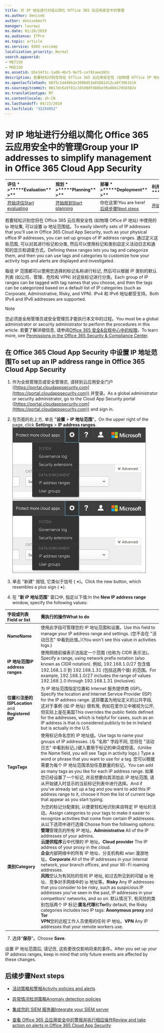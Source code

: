 ```yaml
---
title: 对 IP 地址进行分组以简化 Office 365 云应用安全中的管理
ms.author: deniseb
author: denisebmsft
manager: laurawi
ms.date: 01/28/2019
ms.audience: ITPro
ms.topic: article
ms.service: O365-seccomp
localization_priority: Normal
search.appverid:
- MET150
- MOE150
ms.assetid: b5e1471c-1ad6-4bc5-9e75-ce791aee283c
description: 若要轻松识别您将在 Office 365 云应用安全性 (如物理 Office IP 地址) 中使用的 ip 地址集, 可以设置 ip 地址范围组。
ms.openlocfilehash: b8f5c1dd46b2e3990d53a65881d12ca8f3961b16
ms.sourcegitcommit: 0017dc6a5f81c165d9dfd88be39a6bb17856582e
ms.translationtype: MT
ms.contentlocale: zh-CN
ms.lasthandoff: 04/23/2019
ms.locfileid: "32254852"
---
```

# <a name="group-your-ip-addresses-to-simplify-management-in-office-365-cloud-app-security"></a><span data-ttu-id="45f3f-103">对 IP 地址进行分组以简化 Office 365 云应用安全中的管理</span><span class="sxs-lookup"><span data-stu-id="45f3f-103">Group your IP addresses to simplify management in Office 365 Cloud App Security</span></span>
  
|<span data-ttu-id="45f3f-104">评估 \* *\>*\*</span><span class="sxs-lookup"><span data-stu-id="45f3f-104">\*\*\*\*Evaluation\*\* \>\*\*</span></span>|<span data-ttu-id="45f3f-105">规划 \* *\>*\*</span><span class="sxs-lookup"><span data-stu-id="45f3f-105">\*\*\*\*Planning\*\* \>\*\*</span></span>|<span data-ttu-id="45f3f-106">部署 \* *\>*\*</span><span class="sxs-lookup"><span data-stu-id="45f3f-106">\*\*\*\*Deployment\*\* \>\*\*</span></span>|<span data-ttu-id="45f3f-107">利用率 \* \* \* \*</span><span class="sxs-lookup"><span data-stu-id="45f3f-107">\*\*\*\*Utilization\*\*\*\*</span></span>|
|:-----|:-----|:-----|:-----|
|[<span data-ttu-id="45f3f-108">开始评估</span><span class="sxs-lookup"><span data-stu-id="45f3f-108">Start evaluating</span></span>](office-365-cas-overview.md) <br/> |[<span data-ttu-id="45f3f-109">开始规划</span><span class="sxs-lookup"><span data-stu-id="45f3f-109">Start planning</span></span>](get-ready-for-office-365-cas.md) <br/> |<span data-ttu-id="45f3f-110">你在这里!</span><span class="sxs-lookup"><span data-stu-id="45f3f-110">You are here!</span></span>  <br/> [<span data-ttu-id="45f3f-111">后续步骤</span><span class="sxs-lookup"><span data-stu-id="45f3f-111">Next steps</span></span>](#next-steps) <br/> |[<span data-ttu-id="45f3f-112">开始利用</span><span class="sxs-lookup"><span data-stu-id="45f3f-112">Start utilizing</span></span>](utilization-activities-for-ocas.md) <br/> |
   
<span data-ttu-id="45f3f-113">若要轻松识别您将在 Office 365 云应用安全性 (如物理 Office IP 地址) 中使用的 ip 地址集, 可以设置 ip 地址范围组。</span><span class="sxs-lookup"><span data-stu-id="45f3f-113">To easily identify sets of IP addresses that you'll use in Office 365 Cloud App Security, such as your physical office IP addresses, you can set up groups of IP address ranges.</span></span> <span data-ttu-id="45f3f-114">通过定义这些范围, 可以对其进行标记和分类, 然后可以使用标记和类别自定义活动日志和通知的显示和调查方式。</span><span class="sxs-lookup"><span data-stu-id="45f3f-114">Defining these ranges lets you tag and categorize them, and then you can use tags and categories to customize how your activity logs and alerts are displayed and investigated.</span></span>
  
<span data-ttu-id="45f3f-115">每组 IP 范围都可以使用您选择的标记名称进行标记, 然后可以根据 IP 类别的默认列表 (如公司、管理、危险和 VPN) 对这些标记进行分类。</span><span class="sxs-lookup"><span data-stu-id="45f3f-115">Each group of IP ranges can be tagged with tag names that you choose, and then the tags can be categorized based on a default list of IP categories (such as Corporate, Administrative, Risky, and VPN).</span></span> <span data-ttu-id="45f3f-116">IPv4 和 IPv6 地址都受支持。</span><span class="sxs-lookup"><span data-stu-id="45f3f-116">Both IPv4 and IPv6 addresses are supported.</span></span>
  
> [!NOTE]
> <span data-ttu-id="45f3f-117">您必须是全局管理员或安全管理员才能执行本文中的过程。</span><span class="sxs-lookup"><span data-stu-id="45f3f-117">You must be a global administrator or security administrator to perform the procedures in this article.</span></span> <span data-ttu-id="45f3f-118">若要了解详细信息, 请参阅[Office 365 安全&amp;合规中心中的权限](permissions-in-the-security-and-compliance-center.md)。</span><span class="sxs-lookup"><span data-stu-id="45f3f-118">To learn more, see [Permissions in the Office 365 Security &amp; Compliance Center](permissions-in-the-security-and-compliance-center.md).</span></span> 
  
## <a name="to-set-up-an-ip-address-range-in-office-365-cloud-app-security"></a><span data-ttu-id="45f3f-119">在 Office 365 Cloud App Security 中设置 IP 地址范围</span><span class="sxs-lookup"><span data-stu-id="45f3f-119">To set up an IP address range in Office 365 Cloud App Security</span></span>

1. <span data-ttu-id="45f3f-120">作为全局管理员或安全管理员, 请转到云应用安全门户 ([https://portal.cloudappsecurity.com](https://portal.cloudappsecurity.com)) 并登录。</span><span class="sxs-lookup"><span data-stu-id="45f3f-120">As a global administrator or security administrator, go to the Cloud App Security portal ([https://portal.cloudappsecurity.com](https://portal.cloudappsecurity.com)) and sign in.</span></span>
    
2. <span data-ttu-id="45f3f-121">在页面的右上方, 单击 "**设置** \> **IP 地址范围**"。</span><span class="sxs-lookup"><span data-stu-id="45f3f-121">On the upper right of the page, click **Settings** \> **IP address ranges**.</span></span><br><span data-ttu-id="45f3f-122">![在 O365 云应用安全性中, 选择 "设置" 以访问系统和数据设置](media/f6c48ee3-39b4-4b5a-8252-b6493b7bcd3d.png)</span><span class="sxs-lookup"><span data-stu-id="45f3f-122">![In O365 Cloud App Security, choose Settings to access your system and data settings](media/f6c48ee3-39b4-4b5a-8252-b6493b7bcd3d.png)</span></span><br>
  
3. <span data-ttu-id="45f3f-123">单击 "新建" 按钮, 它类似于加号 ( **+**)。</span><span class="sxs-lookup"><span data-stu-id="45f3f-123">Click the new button, which resembles a plus sign ( **+**).</span></span>
    
4. <span data-ttu-id="45f3f-124">在 "**新 IP 地址范围**" 窗口中, 指定以下值:</span><span class="sxs-lookup"><span data-stu-id="45f3f-124">In the **New IP address range** window, specify the following values:</span></span> 
    
|<span data-ttu-id="45f3f-125">**字段或列表**</span><span class="sxs-lookup"><span data-stu-id="45f3f-125">**Field or list**</span></span>|<span data-ttu-id="45f3f-126">**需执行的操作**</span><span class="sxs-lookup"><span data-stu-id="45f3f-126">**What to do**</span></span>|
|:-----|:-----|
|<span data-ttu-id="45f3f-127">**Name**</span><span class="sxs-lookup"><span data-stu-id="45f3f-127">**Name**</span></span> <br/> |<span data-ttu-id="45f3f-128">使用此字段可管理您的 IP 地址范围和设置。</span><span class="sxs-lookup"><span data-stu-id="45f3f-128">Use this field to manage your IP address range and settings.</span></span> <span data-ttu-id="45f3f-129">(您不会在 "活动日志" 中看到此值。)</span><span class="sxs-lookup"><span data-stu-id="45f3f-129">(You won't see this value in activities logs.)</span></span>  <br/> |
|<span data-ttu-id="45f3f-130">**IP 地址范围**</span><span class="sxs-lookup"><span data-stu-id="45f3f-130">**IP address ranges**</span></span> <br/> |<span data-ttu-id="45f3f-131">使用网络前缀表示法指定一个范围 (也称为 CIDR 表示法)。</span><span class="sxs-lookup"><span data-stu-id="45f3f-131">Specify a range, using network prefix notation (also known as CIDR notation).</span></span> <span data-ttu-id="45f3f-132">例如, 192.168.1.0/27 包含值192.168.1.0 到 192.168.1.31 (包括这两个值) 的范围。</span><span class="sxs-lookup"><span data-stu-id="45f3f-132">For example, 192.168.1.0/27 includes the range of values 192.168.1.0 through 192.168.1.31 (inclusive).</span></span>  <br/> |
|<span data-ttu-id="45f3f-133">**位置**和**注册的 ISP**</span><span class="sxs-lookup"><span data-stu-id="45f3f-133">**Location** and **Registered ISP**</span></span> <br/> |<span data-ttu-id="45f3f-134">为 IP 地址范围指定位置和 Internet 服务提供商 (ISP)。</span><span class="sxs-lookup"><span data-stu-id="45f3f-134">Specify the location and Internet Service Provider (ISP) for the IP address range.</span></span> <span data-ttu-id="45f3f-135">这将覆盖为地址定义的公共字段, 这对于事例 (如 IP 地址) 很有用, 例如在爱尔兰中被视为公开, 但实际上是在美国</span><span class="sxs-lookup"><span data-stu-id="45f3f-135">This overrides the public fields defined for the addresses, which is helpful for cases, such as an IP address is that is considered publicly to be in Ireland but is actually in the U.S.</span></span>  <br/> |
|<span data-ttu-id="45f3f-136">**Tags**</span><span class="sxs-lookup"><span data-stu-id="45f3f-136">**Tags**</span></span> <br/> |<span data-ttu-id="45f3f-137">使用标记命名您的 IP 地址组。</span><span class="sxs-lookup"><span data-stu-id="45f3f-137">Use tags to name your groups of IP addresses.</span></span> <span data-ttu-id="45f3f-138">(与 "名称" 字段不同, 您将在 "活动日志" 中看到标记。)键入要用于标记的单词或短语。</span><span class="sxs-lookup"><span data-stu-id="45f3f-138">(Unlike the Name field, you will see Tags in activity logs.) Type a word or phrase that you want to use for a tag.</span></span> <span data-ttu-id="45f3f-139">您可以根据需要为每个 IP 地址范围添加任意数量的标记。</span><span class="sxs-lookup"><span data-stu-id="45f3f-139">You can add as many tags as you like for each IP address range.</span></span> <span data-ttu-id="45f3f-140">如果您已经设置了一个标记, 并且想要向其添加此 IP 地址范围, 请从开始键入时显示的当前标记列表中进行选择。</span><span class="sxs-lookup"><span data-stu-id="45f3f-140">And if you've already set up a tag and you want to add this IP address range to it, choose it from the list of current tags that appear as you start typing.</span></span>  <br/> |
|<span data-ttu-id="45f3f-141">**类别**</span><span class="sxs-lookup"><span data-stu-id="45f3f-141">**Category**</span></span> <br/> | <span data-ttu-id="45f3f-142">为您的标记分配类别, 以便更轻松地识别来自特定 IP 地址的活动。</span><span class="sxs-lookup"><span data-stu-id="45f3f-142">Assign categories to your tags to make it easier to recognize activities that come from certain IP addresses.</span></span> <span data-ttu-id="45f3f-143">从以下选项中进行选择:</span><span class="sxs-lookup"><span data-stu-id="45f3f-143">Choose from the following options:</span></span>  <br/> <span data-ttu-id="45f3f-144">**管理**管理员的所有 IP 地址。</span><span class="sxs-lookup"><span data-stu-id="45f3f-144">**Administrative** All of the IP addresses of your admins.</span></span>  <br/> <span data-ttu-id="45f3f-145">**云提供程序**云中代理的 IP 地址。</span><span class="sxs-lookup"><span data-stu-id="45f3f-145">**Cloud provider** The IP address of your proxy in the cloud.</span></span>  <br/> <span data-ttu-id="45f3f-146">**企业**内部网络中的所有 IP 地址、分支机构和 wlan 漫游地址。</span><span class="sxs-lookup"><span data-stu-id="45f3f-146">**Corporate** All of the IP addresses in your internal network, your branch offices, and your Wi-Fi roaming addresses.</span></span>  <br/> <span data-ttu-id="45f3f-147">**风险**您认为有风险的任何 IP 地址, 如过去所见到的可疑 ip 地址、竞争对手网络中的 ip 地址等。</span><span class="sxs-lookup"><span data-stu-id="45f3f-147">**Risky** Any IP addresses that you consider to be risky, such as suspicious IP addresses you've seen in the past, IP addresses in your competitors' networks, and so on.</span></span> <span data-ttu-id="45f3f-148">默认情况下, 有风险的类别包括两个 IP 标记:**匿名代理**和**Tor**</span><span class="sxs-lookup"><span data-stu-id="45f3f-148">By default, the Risky categories includes two IP tags: **Anonymous proxy** and **Tor**</span></span> <br/> <span data-ttu-id="45f3f-149">**VPN**您的远程工作人员使用的任何 IP 地址。</span><span class="sxs-lookup"><span data-stu-id="45f3f-149">**VPN** Any IP addresses that your remote workers use.</span></span>  <br/> |
   
7. <span data-ttu-id="45f3f-150">选择“**保存**”。</span><span class="sxs-lookup"><span data-stu-id="45f3f-150">Choose **Save**.</span></span>
    
<span data-ttu-id="45f3f-151">设置 IP 地址范围后, 请记住, 这些更改仅影响将来的事件。</span><span class="sxs-lookup"><span data-stu-id="45f3f-151">After you set up your IP address ranges, keep in mind that only future events are affected by these changes.</span></span>
  
## <a name="next-steps"></a><span data-ttu-id="45f3f-152">后续步骤</span><span class="sxs-lookup"><span data-stu-id="45f3f-152">Next steps</span></span>

- [<span data-ttu-id="45f3f-153">活动策略和警报</span><span class="sxs-lookup"><span data-stu-id="45f3f-153">Activity policies and alerts</span></span>](activity-policies-and-alerts.md)
    
- [<span data-ttu-id="45f3f-154">异常情况检测策略</span><span class="sxs-lookup"><span data-stu-id="45f3f-154">Anomaly detection policies</span></span>](anomaly-detection-policies-in-ocas.md)
    
- [<span data-ttu-id="45f3f-155">集成您的 SIEM 服务器</span><span class="sxs-lookup"><span data-stu-id="45f3f-155">Integrate your SIEM server</span></span>](integrate-your-siem-server-with-office-365-cas.md)
    
- [<span data-ttu-id="45f3f-156">查看 Office 365 云应用安全中的警报并执行相应操作</span><span class="sxs-lookup"><span data-stu-id="45f3f-156">Review and take action on alerts in Office 365 Cloud App Security</span></span>](review-office-365-cas-alerts.md)
    

